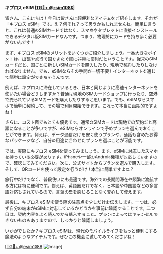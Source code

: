 **キプロス eSIM [[TG💪+ @esim1088](https://t.me/s/esim1088)]**

皆さん、こんにちは！今日は皆さんに超便利なアイテムをご紹介します。それが「キプロス eSIM」です。え？何それ？って思うかもしれませんね。簡単に言うと、これは普通のSIMカードではなく、スマホやタブレットに直接インストールできるデジタル版SIMカードなんです。つまり、物理的にカードを持ち歩く必要がないんです！

まず、キプロス eSIMのメリットをいくつかご紹介しましょう。一番大きなポイントは、出張や旅行で国をまたぐ際に非常に便利だということです。従来のSIMカードだと、国ごとに新しいSIMカードを購入したり、現地で契約したりしなければなりません。でも、eSIMならその手間が一切不要！インターネットを通じて簡単に設定ができちゃうんです。

例えば、キプロスに滞在しているとき、日本と同じように高速インターネットを使いたい場合どうしますか？普通は現地のSIMカードショップに行ったり、空港で売られているSIMカードを購入したりすると思います。でも、eSIMならスマホで簡単に契約して、その場で利用開始できます。これって本当に画期的ですよね！

さらに、コスト面でもとても優秀です。通常のSIMカードは現地での契約だと高額になることが多いですが、eSIMならオンラインで予めプランを選んでおくことができます。例えば、データ通信だけを安く使うプランや、通話も含めたお得なパッケージなど、自分の用途に合わせたプランを選ぶことが可能です。

では、実際にキプロス eSIMを使ってみましょう。まず、eSIMに対応したスマホを持っている必要があります。iPhoneや一部のAndroid機種が対応していますので、確認してみてください。次に、公式サイトからプランを選んで購入します。そして、QRコードを使って設定を行うだけ！本当に簡単ですよね？

旅行中だけでなく、普段使いにも最適です。海外での長期間滞在や頻繁に渡航する方には特に便利です。例えば、英語圏だけでなく、日本語や中国語などの多言語対応もされているので、言葉の壁を感じることなく安心して使えます。

最後に、キプロス eSIMを使う際の注意点を少しだけお伝えします。一つは、必ず自分の端末がeSIMに対応しているかどうかを事前に確認することです。二つ目は、契約内容をよく読んでから購入すること。プランによってはキャンセルできないものもありますので、しっかりと確認しましょう。

いかがでしたか？キプロス eSIMは、現代のモバイルライフをもっと便利にする魔法のようなアイテムです。ぜひこの機会に試してみてくださいね！

[[TG💪+ @esim1088](https://t.me/s/esim1088) ![Image](https://i.postimg.cc/Y0z9fWf4/image.png)]